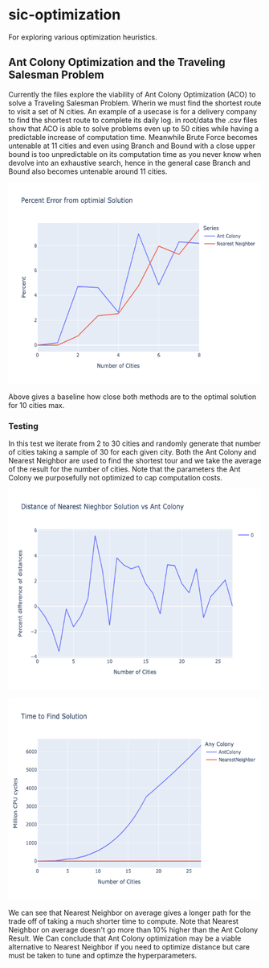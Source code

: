 # sic-optimization

For exploring various optimization heuristics.

## Ant Colony Optimization and the Traveling Salesman Problem

Currently the files explore the viability of Ant Colony Optimization (ACO) to solve a Traveling Salesman Problem. Wherin we must
find the shortest route to visit a set of N cities. An example of a usecase is for a delivery company to find the shortest route
to complete its daily log. in root/data the .csv files show that ACO is able to solve problems even up to 50 cities while having
a predictable increase of computation time. Meanwhile Brute Force becomes untenable at 11 cities and even using Branch and Bound
with a close upper bound is too unpredictable on its computation time as you never know when devolve into an exhaustive search,
hence in the general case Branch and Bound also becomes untenable around 11 cities.

<img src="./figures/prelim_dist_figure.png"
alt="" width="600" height="400" />

Above gives a baseline how close both methods are to the optimal solution for 10 cities max.

### Testing

In this test we iterate from 2 to 30 cities and randomly generate that number of cities taking a sample of 30 for each given city.
Both the Ant Colony and Nearest Neighbor are used to find the shortest tour and we take the average of the result for the number
of cities. Note that the parameters the Ant Colony we purposefully not optimized to cap computation costs.

<img src="./figures/total_dist_figure.png"
alt="" width="600" height="400" />

<img src="./figures/total_time.png"
alt="" width="600" height="400" />

We can see that Nearest Neighbor on average gives a longer path for the trade off of taking a much shorter time to compute. Note
that Nearest Neighbor on average doesn't go more than 10% higher than the Ant Colony Result. We Can conclude that Ant Colony
optimization may be a viable alternative to Nearest Neighbor if you need to optimize distance but care must be taken to tune and
optimze the hyperparameters.
